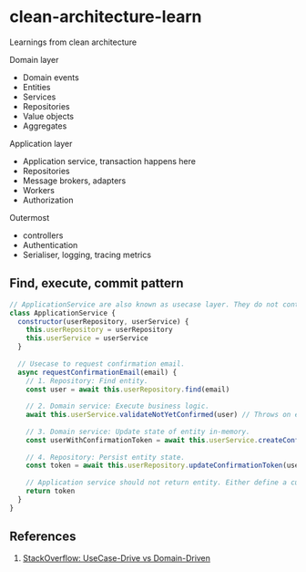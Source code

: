 # clean-architecture-learn
Learnings from clean architecture


Domain layer
- Domain events
- Entities
- Services
- Repositories
- Value objects
- Aggregates

Application layer
- Application service, transaction happens here
- Repositories
- Message brokers, adapters
- Workers
- Authorization

Outermost
- controllers
- Authentication 
- Serialiser, logging, tracing metrics


## Find, execute, commit pattern
```js
// ApplicationService are also known as usecase layer. They do not contain business logic.
class ApplicationService {
  constructor(userRepository, userService) {
    this.userRepository = userRepository
    this.userService = userService
  }
  
  // Usecase to request confirmation email.
  async requestConfirmationEmail(email) {
    // 1. Repository: Find entity.
    const user = await this.userRepository.find(email)
    
    // 2. Domain service: Execute business logic.
    await this.userService.validateNotYetConfirmed(user) // Throws on error.
    
    // 3. Domain service: Update state of entity in-memory.
    const userWithConfirmationToken = await this.userService.createConfirmationToken(user)
    
    // 4. Repository: Persist entity state.
    const token = await this.userRepository.updateConfirmationToken(user)
    
    // Application service should not return entity. Either define a custom DTO, or return primitives.
    return token
  }
}
```

## References

1. [StackOverflow: UseCase-Drive vs Domain-Driven](https://stackoverflow.com/questions/3173070/design-methodology-use-case-driven-vs-domain-driven)
